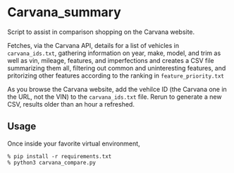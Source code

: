 # Carvana_summary

Script to assist in comparison shopping on the Carvana website.

Fetches, via the Carvana API, details for a list of vehicles in `carvana_ids.txt`, gathering information on year, make, model, and trim as well as vin, mileage, features, and imperfections and creates a CSV file summarizing them all, filtering out common and uninteresting features, and pritorizing other features according to the ranking in `feature_priority.txt`

As you browse the Carvana website, add the vehilce ID (the Carvana one in the URL, not the VIN) to the `carvana_ids.txt` file.  Rerun to generate a new CSV, results older than an hour a refreshed.


## Usage

Once inside your favorite virtual environment, 

```
% pip install -r requirements.txt
% python3 carvana_compare.py
```
